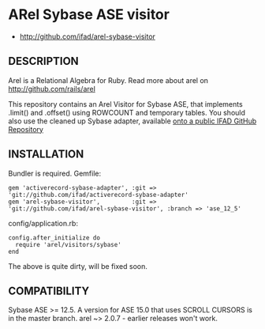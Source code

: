 # ARel Sybase ASE visitor

* http://github.com/ifad/arel-sybase-visitor

## DESCRIPTION

Arel is a Relational Algebra for Ruby. Read more about arel on http://github.com/rails/arel

This repository contains an Arel Visitor for Sybase ASE, that implements .limit() and .offset()
using ROWCOUNT and temporary tables. You should also use the cleaned up Sybase adapter, available
[onto a public IFAD GitHub Repository](http://github.com/ifad/activerecord-sybase-adapter)

## INSTALLATION

Bundler is required. Gemfile:

    gem 'activerecord-sybase-adapter', :git => 'git://github.com/ifad/activerecord-sybase-adapter'
    gem 'arel-sybase-visitor',         :git => 'git://github.com/ifad/arel-sybase-visitor', :branch => 'ase_12_5'

config/application.rb:

    config.after_initialize do
      require 'arel/visitors/sybase'
    end

The above is quite dirty, will be fixed soon.

## COMPATIBILITY

Sybase ASE >= 12.5. A version for ASE 15.0 that uses SCROLL CURSORS is in the master branch.
arel ~> 2.0.7 - earlier releases won't work.

